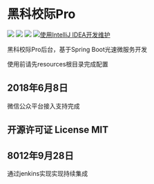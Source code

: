 黑科校际Pro
======

![](https://img.shields.io/badge/language-Java-orange.svg)
![](https://img.shields.io/badge/mother_fucker-v0.0.0-519dd9.svg)
![](https://img.shields.io/badge/license-MIT-000000.svg)
[![使用IntelliJ IDEA开发维护](https://img.shields.io/badge/IntelliJ%20IDEA-提供支持-blue.svg)](https://www.jetbrains.com/idea/)



黑科校际Pro后台，基于Spring Boot光速微服务开发

使用前请先resources根目录完成配置


2018年6月8日
---
微信公众平台接入支持完成


开源许可证 License MIT
---

8012年9月28日
---
通过jenkins实现实现持续集成